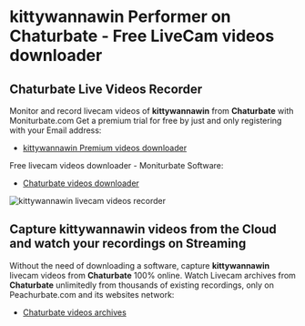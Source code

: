 # kittywannawin Performer on Chaturbate - Free LiveCam videos downloader

## Chaturbate Live Videos Recorder

Monitor and record livecam videos of **kittywannawin** from **Chaturbate** with Moniturbate.com
Get a premium trial for free by just and only registering with your Email address:
* [kittywannawin Premium videos downloader](https://moniturbate.com/request-demo-licence-key.html)

Free livecam videos downloader - Moniturbate Software:
* [Chaturbate videos downloader](https://moniturbate.com/moniturbate-download-software.html)

![kittywannawin livecam videos recorder](https://peachurnet.com/templates/moniturbate-software.png)


## Capture kittywannawin videos from the Cloud and watch your recordings on Streaming

Without the need of downloading a software, capture **kittywannawin** livecam videos from **Chaturbate** 100% online.
Watch Livecam archives from **Chaturbate** unlimitedly from thousands of existing recordings, only on Peachurbate.com and its websites network:
* [Chaturbate videos archives](https://peachurnet.com/)